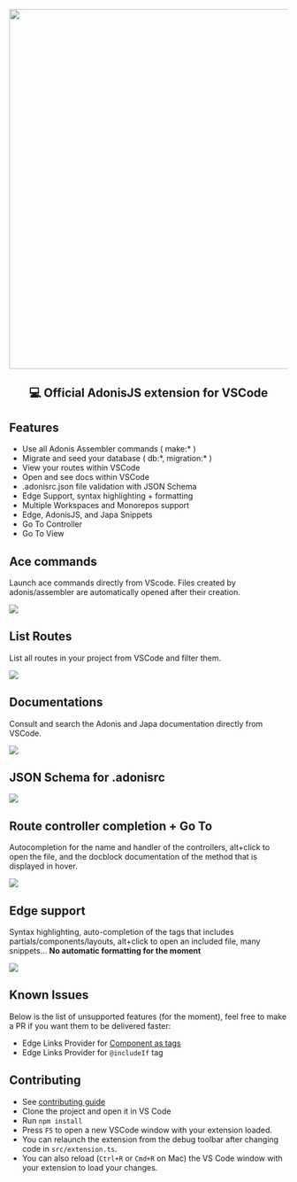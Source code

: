 <div align="center">
  <img width="650px" src="https://i.imgur.com/bUsqL2V.png" />
  <h2>💻 Official AdonisJS extension for VSCode</h2>
</div>

## Features
* Use all Adonis Assembler commands ( make:\* )
* Migrate and seed your database ( db:\*, migration:\* )
* View your routes within VSCode
* Open and see docs within VSCode
* .adonisrc.json file validation with JSON Schema
* Edge Support, syntax highlighting + formatting
* Multiple Workspaces and Monorepos support 
* Edge, AdonisJS, and Japa Snippets
* Go To Controller 
* Go To View

## Ace commands
Launch ace commands directly from VScode. 
Files created by adonis/assembler are automatically opened after their creation.

![](https://i.imgur.com/BEb6Xpc.gif)

## List Routes
List all routes in your project from VSCode and filter them.

![](https://i.imgur.com/WEr7s5K.png)

## Documentations
Consult and search the Adonis and Japa documentation directly from VSCode.

![](https://i.imgur.com/kMjBvdh.png)

## JSON Schema for .adonisrc
![](https://i.imgur.com/6K5wnvE.gif)

## Route controller completion + Go To
Autocompletion for the name and handler of the controllers, alt+click to open the file, and the docblock documentation of the method that is displayed in hover.

![](https://i.imgur.com/ZvnOtN3.gif)

## Edge support
Syntax highlighting, auto-completion of the tags that includes partials/components/layouts, alt+click to open an included file, many snippets...
**No automatic formatting for the moment**

![](https://i.imgur.com/eDYb9fK.gif)

## Known Issues
Below is the list of unsupported features (for the moment), feel free to make a PR if you want them to be delivered faster: 
- Edge Links Provider for [Component as tags](https://docs.adonisjs.com/guides/views/components#components-as-tags)
- Edge Links Provider for `@includeIf` tag

## Contributing
* See [contributing guide](./.github/CONTRIBUTING.md)
* Clone the project and open it in VS Code
* Run `npm install`
* Press `F5` to open a new VSCode window with your extension loaded.
* You can relaunch the extension from the debug toolbar after changing code in `src/extension.ts`.
* You can also reload (`Ctrl+R` or `Cmd+R` on Mac) the VS Code window with your extension to load your changes.
